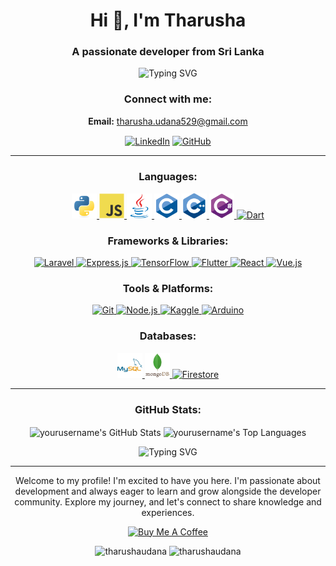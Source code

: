 <h1 align="center">Hi 👋, I'm Tharusha</h1>
<h3 align="center">A passionate developer from Sri Lanka</h3>

<p align="center">
  <img src="https://readme-typing-svg.herokuapp.com?color=FF0000&center=true&lines=Welcome+to+my+GitHub+profile!;I'm+a+Developer+and+Designer;a+Solution+Builder;I+love+coding+and+collaboration!" alt="Typing SVG">
</p>

<!--

---

- 🔭 I’m currently working on **[Your Project](https://github.com/yourusername/yourproject)**
- 🌱 I’m currently learning **[Technology/Learning Material]**
- 👯 I’m looking to collaborate on **[Your Collaboration Interest]**
- 🤔 I’m looking for help with **[Your Help Requirement]**
- 💬 Ask me about **[Your Expertise]**
- 📫 How to reach me: **[your.email@example.com](mailto:your.email@example.com)**
- 😄 Pronouns: **[Your Pronouns]**
- ⚡ Fun fact: **[Your Fun Fact]**

---

-->

<h3 align="center">Connect with me:</h3>
<p align="center"><strong>Email:</strong> <a href="mailto:tharusha.udana529@gmail.com">tharusha.udana529@gmail.com</a></p>
<p align="center">
  <a href="https://www.linkedin.com/in/tharusha-udana-1a78b52a8" target="blank"><img align="center" src="https://cdn.jsdelivr.net/npm/simple-icons@v3/icons/linkedin.svg" alt="LinkedIn" height="30" width="40" /></a>
  <!--<a href="https://twitter.com/yourusername" target="blank"><img align="center" src="https://cdn.jsdelivr.net/npm/simple-icons@v3/icons/twitter.svg" alt="Twitter" height="30" width="40" /></a>-->
  <!--<a href="https://instagram.com/yourusername" target="blank"><img align="center" src="https://cdn.jsdelivr.net/npm/simple-icons@v3/icons/instagram.svg" alt="Instagram" height="30" width="40" /></a>-->
  <a href="https://github.com/tharushaudana" target="blank"><img align="center" src="https://cdn.jsdelivr.net/npm/simple-icons@v3/icons/github.svg" alt="GitHub" height="30" width="40" /></a>
</p>

---

<h3 align="center">Languages:</h3>
<p align="center"> 
  <a href="https://www.python.org" target="_blank"> <img src="https://raw.githubusercontent.com/devicons/devicon/master/icons/python/python-original.svg" alt="Python" width="40" height="40"/> </a> 
  <a href="https://www.javascript.com" target="_blank"> <img src="https://raw.githubusercontent.com/devicons/devicon/master/icons/javascript/javascript-original.svg" alt="JavaScript" width="40" height="40"/> </a> 
  <a href="https://www.java.com" target="_blank"> <img src="https://raw.githubusercontent.com/devicons/devicon/master/icons/java/java-original.svg" alt="Java" width="40" height="40"/> </a> 
  <a href="https://www.cprogramming.com/" target="_blank"> <img src="https://raw.githubusercontent.com/devicons/devicon/master/icons/c/c-original.svg" alt="C" width="40" height="40"/> </a> 
  <a href="https://isocpp.org/" target="_blank"> <img src="https://raw.githubusercontent.com/devicons/devicon/master/icons/cplusplus/cplusplus-original.svg" alt="C++" width="40" height="40"/> </a> 
  <a href="https://learn.microsoft.com/en-us/dotnet/csharp/" target="_blank"> <img src="https://raw.githubusercontent.com/devicons/devicon/master/icons/csharp/csharp-original.svg" alt="C#" width="40" height="40"/> </a>
  <a href="https://dart.dev/" target="_blank"> <img src="https://www.vectorlogo.zone/logos/dartlang/dartlang-icon.svg" alt="Dart" width="40" height="40"/> </a>
</p>

<h3 align="center">Frameworks & Libraries:</h3>
<p align="center"> 
  <a href="https://laravel.com/" target="_blank"> <img src="https://www.vectorlogo.zone/logos/laravel/laravel-icon.svg" alt="Laravel" width="40" height="40"/> </a> 
  <a href="https://expressjs.com/" target="_blank"> <img src="https://www.vectorlogo.zone/logos/expressjs/expressjs-icon.svg" alt="Express.js" width="40" height="40"/> </a>
  <a href="https://www.tensorflow.org/" target="_blank"> <img src="https://www.vectorlogo.zone/logos/tensorflow/tensorflow-icon.svg" alt="TensorFlow" width="40" height="40"/> </a>
  <a href="https://flutter.dev" target="_blank"> <img src="https://www.vectorlogo.zone/logos/flutterio/flutterio-icon.svg" alt="Flutter" width="40" height="40"/> </a> 
  <a href="https://reactjs.org/" target="_blank"> <img src="https://www.vectorlogo.zone/logos/reactjs/reactjs-icon.svg" alt="React" width="40" height="40"/> </a> 
  <a href="https://vuejs.org/" target="_blank"> <img src="https://www.vectorlogo.zone/logos/vuejs/vuejs-icon.svg" alt="Vue.js" width="40" height="40"/> </a> 
</p>

<h3 align="center">Tools & Platforms:</h3>
<p align="center"> 
  <a href="https://git-scm.com/" target="_blank"> <img src="https://www.vectorlogo.zone/logos/git-scm/git-scm-icon.svg" alt="Git" width="40" height="40"/> </a> 
  <a href="https://nodejs.org/" target="_blank"> <img src="https://www.vectorlogo.zone/logos/nodejs/nodejs-icon.svg" alt="Node.js" width="40" height="40"/> </a>
  <a href="https://www.kaggle.com/" target="_blank"> <img src="https://www.vectorlogo.zone/logos/kaggle/kaggle-icon.svg" alt="Kaggle" width="40" height="40"/> </a>
  <a href="https://www.arduino.cc/" target="_blank"> <img src="https://www.vectorlogo.zone/logos/arduino/arduino-icon.svg" alt="Arduino" width="40" height="40"/> </a>
</p>

<h3 align="center">Databases:</h3>
<p align="center"> 
  <a href="https://www.mysql.com/" target="_blank"> <img src="https://raw.githubusercontent.com/devicons/devicon/master/icons/mysql/mysql-original-wordmark.svg" alt="MySQL" width="40" height="40"/> </a>
  <a href="https://www.mongodb.com/" target="_blank"> <img src="https://raw.githubusercontent.com/devicons/devicon/master/icons/mongodb/mongodb-original-wordmark.svg" alt="MongoDB" width="40" height="40"/> </a> 
  <a href="https://firebase.google.com/products/firestore" target="_blank"> <img src="https://www.vectorlogo.zone/logos/firebase/firebase-icon.svg" alt="Firestore" width="40" height="40"/> </a>
</p>

---

<h3 align="center">GitHub Stats:</h3>
<p align="center">
  <img align="center" src="https://github-readme-stats.vercel.app/api?username=tharushaudana&show_icons=true&hide_border=true&theme=radical" alt="yourusername's GitHub Stats">
  <img align="center" src="https://github-readme-stats.vercel.app/api/top-langs/?username=tharushaudana&layout=compact&theme=radical" alt="yourusername's Top Languages">
</p>

<p align="center">
  <img src="https://camo.githubusercontent.com/99794108b1606ef058fdf2ec1f529b6b7b0abebf2571fea175b787e8a0db445b/68747470733a2f2f70726f66696c652d726561646d652d67656e657261746f722e636f6d2f6173736574732f736e616b652e737667" alt="Typing SVG">
</p>

---

<p align="center">Welcome to my profile! I'm excited to have you here. I'm passionate about development and always eager to learn and grow alongside the developer community. Explore my journey, and let's connect to share knowledge and experiences.</p>

<p align="center">
  <a href="https://www.buymeacoffee.com/yourusername" target="_blank"><img src="https://cdn.buymeacoffee.com/buttons/v2/default-yellow.png" alt="Buy Me A Coffee" width="217" height="60"></a>
</p>

<p align="center"> 
  <img src="https://komarev.com/ghpvc/?username=tharushaudana&label=Profile%20views&color=0e75b6&style=flat" alt="tharushaudana" /> 
  <img src="https://img.shields.io/github/followers/tharushaudana?style=social" alt="tharushaudana" />
</p>

